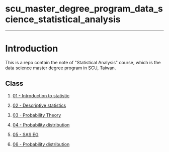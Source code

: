 # scu_master_degree_program_data_science_statistical_analysis

---

# Introduction

This is a repo contain the note of "Statistical Analysis" course, which is the data science master degree program in SCU, Taiwan.

## Class

 1. [01 - Introduction to statistic]()

 2. [02 - Descriptive statistics]()

 3. [03 - Probability Theory]()

 4. [04 - Probability distribution]()
 
 5. [05 - SAS EG]()

 6. [06 - Probability distribution]()
 
